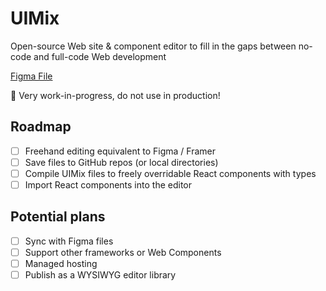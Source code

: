 # UIMix

Open-source Web site & component editor to fill in the gaps between no-code and full-code Web development

[Figma File](https://www.figma.com/file/Ec45PJS7toeZIZWXKBYthG/UIMix-editor?node-id=0%3A1&t=5n9xAh34Qj7xe1Pc-1)

🚧 Very work-in-progress, do not use in production!

## Roadmap

- [ ] Freehand editing equivalent to Figma / Framer
- [ ] Save files to GitHub repos (or local directories)
- [ ] Compile UIMix files to freely overridable React components with types
- [ ] Import React components into the editor

## Potential plans

- [ ] Sync with Figma files
- [ ] Support other frameworks or Web Components
- [ ] Managed hosting
- [ ] Publish as a WYSIWYG editor library

